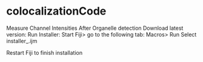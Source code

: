# colocalizationCode
Measure Channel Intensities After Organelle detection
Download latest version:
  Run Installer:
    Start Fiji> go to the following tab:
      Macros> Run
        Select installer_.ijm

Restart Fiji to finish installation
